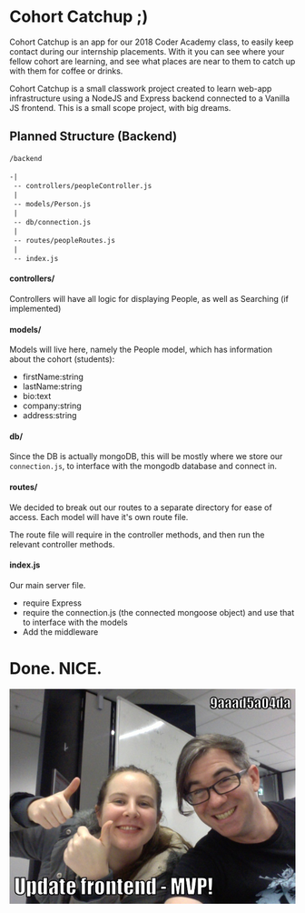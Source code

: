 # Cohort Catchup ;)

Cohort Catchup is an app for our 2018 Coder Academy class, to easily keep contact during our internship placements. With it you can see where your fellow cohort are learning, and see what places are near to them to catch up with them for coffee or drinks.

Cohort Catchup is a small classwork project created to learn web-app infrastructure using a NodeJS and Express backend connected to a Vanilla JS frontend. This is a small scope project, with big dreams.

## Planned Structure (Backend)

```
/backend

-|
 -- controllers/peopleController.js
 |
 -- models/Person.js
 |
 -- db/connection.js
 |
 -- routes/peopleRoutes.js
 |
 -- index.js
```

#### controllers/

Controllers will have all logic for displaying People, as well as Searching (if implemented)

#### models/

Models will live here, namely the People model, which has information about the cohort (students):

- firstName:string
- lastName:string
- bio:text
- company:string
- address:string

#### db/

Since the DB is actually mongoDB, this will be mostly where we store our `connection.js`, to interface with the mongodb database and connect in. 

#### routes/

We decided to break out our routes to a separate directory for ease of access. Each model will have it's own route file.

The route file will require in the controller methods, and then run the relevant controller methods. 

#### index.js

Our main server file.
- require Express 
- require the connection.js (the connected mongoose object) and use that to interface with the models
- Add the middleware

# Done. NICE.

![final commit!](final-commit.jpg)